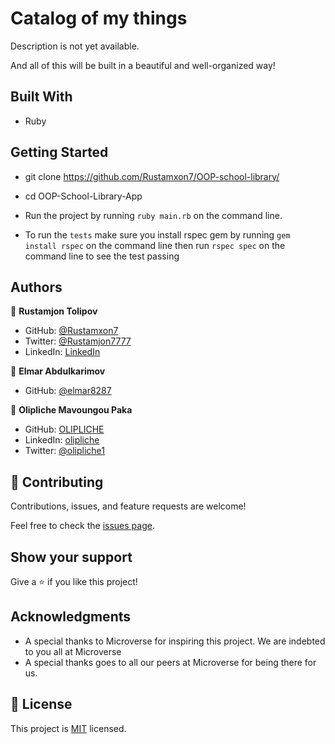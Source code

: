 # Catalog of my things

<!-- "Catalog of my things" should be a simple console app that allows users to manage collections of the things they own. It should be based on the following UML class diagram. -->

Description is not yet available.

And all of this will be built in a beautiful and well-organized way!

## Built With

- Ruby

## Getting Started

- git clone https://github.com/Rustamxon7/OOP-school-library/
- cd OOP-School-Library-App

- Run the project by running `ruby main.rb` on the command line.

- To run the `tests` make sure you install rspec gem by running `gem install rspec` on the command line then run `rspec spec` on the command line to see the test passing

## Authors

👤 **Rustamjon Tolipov**

- GitHub: [@Rustamxon7](https://github.com/Rustamxon7)
- Twitter: [@Rustamjon7777](https://twitter.com/Rustamjon7777)
- LinkedIn: [LinkedIn](https://www.linkedin.com/in/rustamjon-tolipov/)

👤 **Elmar Abdulkarimov**

- GitHub: [@elmar8287](https://github.com/elmar8287)

👤 **Olipliche Mavoungou Paka**
- GitHub: [OLIPLICHE](https://github.com/OLIPLICHE)
- LinkedIn: [olipliche](https://www.linkedin.com/in/olipliche/)
- Twitter: [@olipliche1](https://twitter.com/olipliche1)

## 🤝 Contributing

Contributions, issues, and feature requests are welcome!

Feel free to check the [issues page](?).

## Show your support

Give a ⭐️ if you like this project!

## Acknowledgments

- A special thanks to Microverse for inspiring this project. We are indebted to you all at Microverse
- A special thanks goes to all our peers at Microverse for being there for us.

## 📝 License

This project is [MIT](./LICENSE) licensed.
